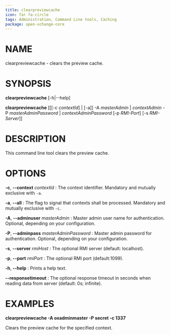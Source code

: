 ```yaml
---
title: clearpreviewcache
icon: far fa-circle
tags: Administration, Command Line tools, Caching
package: open-xchange-core
---
```


# NAME

clearpreviewcache - clears the preview cache.

# SYNOPSIS

**clearpreviewcache** [-h|--help]

**clearpreviewcache** [[[-c *contextId*] | [-a]] -A *masterAdmin* | *contextAdmin* -P *masterAdminPassword* | *contextAdminPassword* [-p *RMI-Port*] [-s *RMI-Server*]]

# DESCRIPTION

This command line tool clears the preview cache.

# OPTIONS

**-c**, **--context** *contextId*
: The context identifier. Mandatory and mutually exclusive with `-a`.

**-a**, **--all**
: The flag to signal that contexts shall be processed. Mandatory and mutually exclusive with `-c`.

**-A**, **--adminuser** *masterAdmin*
: Master admin user name for authentication. Optional, depending on your configuration.

**-P**, **--adminpass** *masterAdminPassword*
: Master admin password for authentication. Optional, depending on your configuration.

**-s**, **--server** *rmiHost*
: The optional RMI server (default: localhost).

**-p**, **--port** *rmiPort*
: The optional RMI port (default:1099).

**-h**, **--help**
: Prints a help text.

**--responsetimeout**
: The optional response timeout in seconds when reading data from server (default: 0s; infinite).

# EXAMPLES

**clearpreviewcache -A oxadminmaster -P secret -c 1337**

Clears the preview cache for the specified context.
